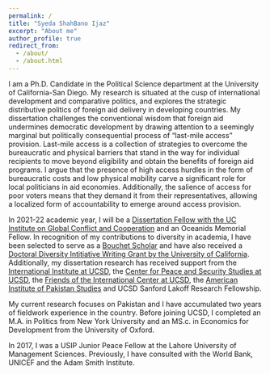 ```yaml
---
permalink: /
title: "Syeda ShahBano Ijaz"
excerpt: "About me"
author_profile: true
redirect_from: 
  - /about/
  - /about.html
---
```


I am a Ph.D. Candidate in the Political Science department at the University of California-San Diego. My research is situated at the cusp of international development and comparative politics, and explores the strategic distributive politics of foreign aid delivery in developing countries. My dissertation challenges the conventional wisdom that foreign aid undermines democratic development by drawing attention to a seemingly marginal but politically consequential process of “last-mile access” provision. Last-mile access is a collection of strategies to overcome the bureaucratic and physical barriers that stand in the way for individual recipients to move beyond eligibility and obtain the benefits of foreign aid programs. I argue that the presence of high access hurdles in the form of bureaucratic costs and low physical mobility carve a significant role for local politicians in aid economies. Additionally, the salience of access for poor voters means that they demand it from their representatives, allowing a localized form of accountability to emerge around access provision.  

In 2021-22 academic year, I will be a [Dissertation Fellow with the UC Institute on Global Conflict and Cooperation](https://igcc.ucsd.edu/funding/who-igcc-funds/fellows.html) and an Oceanids Memorial Fellow. In recognition of my contributions to diversity in academia, I have been selected to serve as a [Bouchet Scholar](https://grad.ucsd.edu/diversity/programs/bouchet/index.html) and have also received a [Doctoral Diversity Intitiative Writing Grant by the University of California](https://www.ucop.edu/graduate-studies/initiatives-outreach/uc-hsi-ddi.html). Additionally, my dissertation research has received support from the [International Institute at UCSD](https://internationalinstitute.ucsd.edu), the [Center for Peace and Security Studies at UCSD](https://cpass.ucsd.edu), the [Friends of the International Center at UCSD](https://global.ucsd.edu/intl-community-support/friends/index.html), the [American Institute of Pakistan Studies](https://www.pakistanstudies-aips.org) and UCSD Sanford Lakoff Research Fellowship. 

My current research focuses on Pakistan and I have accumulated two years of fieldwork experience in the country. Before joining UCSD, I completed an M.A. in Politics from New York University and an MS.c. in Economics for Development from the University of Oxford. 

In 2017, I was a USIP Junior Peace Fellow at the Lahore University of Management Sciences. Previously, I have consulted with the World Bank, UNICEF and the Adam Smith Institute.  

